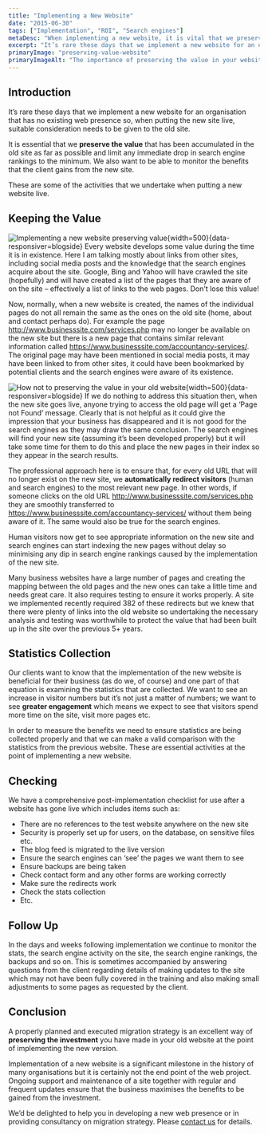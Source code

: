 ```yaml
---
title: "Implementing a New Website"
date: "2015-06-30"
tags: ["Implementation", "ROI", "Search engines"]
metaDesc: "When implementing a new website, it is vital that we preserve the value accumulated in the old site and limit any drop in Google rankings to a minimum."
excerpt: "It’s rare these days that we implement a new website for an organisation that has no existing web presence so, when putting the new site live, suitable consideration needs to be given to the old site. It is essential that we <strong>preserve the value that has been accumulated in the old site</strong> as far as possible. We also want to be able to monitor the benefits that the client gains from the new site. These are some of the activities that we undertake when putting a new website live."
primaryImage: "preserving-value-website"
primaryImageAlt: "The importance of preserving the value in your website"
---
```

## Introduction
It’s rare these days that we implement a new website for an organisation that has no existing web presence so, when putting the new site live, suitable consideration needs to be given to the old site.

It is essential that we **preserve the value** that has been accumulated in the old site as far as possible and limit any immediate drop in search engine rankings to the minimum. We also want to be able to monitor the benefits that the client gains from the new site.

These are some of the activities that we undertake when putting a new website live.

## Keeping the Value
![Implementing a new website preserving value](/optim/blog/preserving-value-website.jpg){width=500}{data-responsiver=blogside}
Every website develops some value during the time it is in existence. Here I am talking mostly about links from other sites, including social media posts and the knowledge that the search engines acquire about the site. Google, Bing and Yahoo will have crawled the site (hopefully) and will have created a list of the pages that they are aware of on the site – effectively a list of links to the web pages. Don't lose this value!

Now, normally, when a new website is created, the names of the individual pages do not all remain the same as the ones on the old site (home, about and contact perhaps do). For example the page http://www.businesssite.com/services.php may no longer be available on the new site but there is a new page that contains similar relevant information called https://www.businesssite.com/accountancy-services/. The original page may have been mentioned in social media posts, it may have been linked to from other sites, it could have been bookmarked by potential clients and the search engines were aware of its existence.

![How not to preserving the value in your old website](/optim/blog/page-not-found.jpg){width=500}{data-responsiver=blogside}
If we do nothing to address this situation then, when the new site goes live, anyone trying to access the old page will get a ‘Page not Found’ message. Clearly that is not helpful as it could give the impression that your business has disappeared and it is not good for the search engines as they may draw the same conclusion. The search engines will find your new site (assuming it’s been developed properly) but it will take some time for them to do this and place the new pages in their index so they appear in the search results.

The professional approach here is to ensure that, for every old URL that will no longer exist on the new site, we **automatically redirect visitors** (human and search engines) to the most relevant new page. In other words, if someone clicks on the old URL http://www.businesssite.com/services.php they are smoothly transferred to https://www.businesssite.com/accountancy-services/ without them being aware of it. The same would also be true for the search engines.

Human visitors now get to see appropriate information on the new site and search engines can start indexing the new pages without delay so minimising any dip in search engine rankings caused by the implementation of the new site.

Many business websites have a large number of pages and creating the mapping between the old pages and the new ones can take a little time and needs great care. It also requires testing to ensure it works properly. A site we implemented recently required 382 of these redirects but we knew that there were plenty of links into the old website so undertaking the necessary analysis and testing was worthwhile to protect the value that had been built up in the site over the previous 5+ years.

## Statistics Collection
Our clients want to know that the implementation of the new website is beneficial for their business (as do we, of course) and one part of that equation is examining the statistics that are collected. We want to see an increase in visitor numbers but it’s not just a matter of numbers; we want to see **greater engagement** which means we expect to see that visitors spend more time on the site, visit more pages etc.

In order to measure the benefits we need to ensure statistics are being collected properly and that we can make a valid comparison with the statistics from the previous website. These are essential activities at the point of implementing a new website.

## Checking
We have a comprehensive post-implementation checklist for use after a website has gone live which includes items such as:

- There are no references to the test website anywhere on the new site
- Security is properly set up for users, on the database, on sensitive files etc.
- The blog feed is migrated to the live version
- Ensure the search engines can ‘see’ the pages we want them to see
- Ensure backups are being taken
- Check contact form and any other forms are working correctly
- Make sure the redirects work
- Check the stats collection
- Etc.

## Follow Up
In the days and weeks following implementation we continue to monitor the stats, the search engine activity on the site, the search engine rankings, the backups and so on. This is sometimes accompanied by answering questions from the client regarding details of making updates to the site which may not have been fully covered in the training and also making small adjustments to some pages as requested by the client.

## Conclusion
A properly planned and executed migration strategy is an excellent way of **preserving the investment** you have made in your old website at the point of implementing the new version.

Implementation of a new website is a significant milestone in the history of many organisations but it is certainly not the end point of the web project. Ongoing support and maintenance of a site together with regular and frequent updates ensure that the business maximises the benefits to be gained from the investment.

We’d be delighted to help you in developing a new web presence or in providing consultancy on migration strategy. Please [contact us](/contact/) for details.
